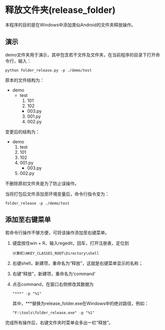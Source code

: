 # 释放文件夹(release_folder)

本程序的目的是在Windows中添加类似Android的文件夹释放操作。

## 演示

demo文件夹用于演示，其中包含若干文件及文件夹，在当前程序的目录下打开命令行，输入：

```
python folder_release.py -p ./demo/test
```

原本的文件结构为：

- demo
  -  test
     1.  101
     2. 102
       -  003.py
     3. 001.py
     4. 002.py

变更后的结构为：

- demo
  1.  test
  2. 101
  3. 102
  4. 001.py
     -  003.py
  5. 002.py

不删除原初文件夹是为了防止误操作。

当将打包后文件添加至环境变量后，命令行指令变为：

```
folder_release -p ./demo/test
```

## 添加至右键菜单

若命令行操作不够方便，可将该操作添加至右键菜单。

1. 键盘按住win + R，输入regedit，回车，打开注册表，定位到

   ```
   计算机\HKEY_CLASSES_ROOT\Directory\shell
   ```

   

2. 右键shell，新建项，重命名为“释放”，这就是右键菜单显示的名称；

3. 右键“释放”，新建项，重命名为‘command’

4. 点击command，在窗口右侧修改其数据为

   ```
   "***" -p "%1"
   ```

   其中，***替换为release_folder.exe在Windows中的绝对路径，例如：

   ```
   "F:\tools\folder_release.exe" -p "%1"
   ```


完成所有操作后，右键文件夹时菜单会多出一栏“释放”。
